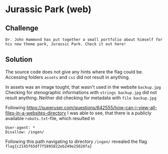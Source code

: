 # Jurassic Park (web)

## Challenge
```
Dr. John Hammond has put together a small portfolio about himself for his new theme park, Jurassic Park. Check it out here! 
```

## Solution

The source code does not give any hints where the flag could be.
Accessing folders `assets` and `css` did not result in anything.

In assets was an image tought, that wasn't used in the website `backup.jpg`
Checking for stenographic informations with `strings backup.jpg` did not result anything.
Neither did checking for metadata with `file backup.jpg`

Following https://superuser.com/questions/642555/how-can-i-view-all-files-in-a-websites-directory I was able to see, that there is a publicly available `robots.txt`-file, which resulted in

```
User-agent: *
Disallow: /ingen/
```

Following this path navigating to directory `/ingen/` revealed the flag
`flag{c2145f65df7f5895822eb249e25028fa}`